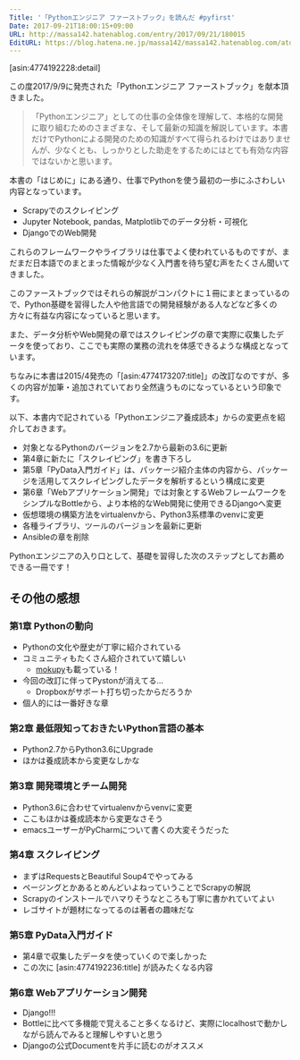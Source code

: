 ```yaml
---
Title: '「Pythonエンジニア ファーストブック」を読んだ #pyfirst'
Date: 2017-09-21T18:00:15+09:00
URL: http://massa142.hatenablog.com/entry/2017/09/21/180015
EditURL: https://blog.hatena.ne.jp/massa142/massa142.hatenablog.com/atom/entry/8599973812299965536
---
```


[asin:4774192228:detail]

この度2017/9/9に発売された「Pythonエンジニア ファーストブック」を献本頂きました。

> 「Pythonエンジニア」としての仕事の全体像を理解して、本格的な開発に取り組むためのさまざまな、そして最新の知識を解説しています。本書だけでPythonによる開発のための知識がすべて得られるわけではありませんが、少なくとも、しっかりとした助走をするためにはとても有効な内容ではないかと思います。

本書の「はじめに」にある通り、仕事でPythonを使う最初の一歩にふさわしい内容となっています。

+ Scrapyでのスクレイピング
+ Jupyter Notebook, pandas, Matplotlibでのデータ分析・可視化
+ DjangoでのWeb開発

これらのフレームワークやライブラリは仕事でよく使われているものですが、まだまだ日本語でのまとまった情報が少なく入門書を待ち望む声をたくさん聞いてきました。

このファーストブックではそれらの解説がコンパクトに１冊にまとまっているので、Python基礎を習得した人や他言語での開発経験がある人などなど多くの方々に有益な内容になっていると思います。

また、データ分析やWeb開発の章ではスクレイピングの章で実際に収集したデータを使っており、ここでも実際の業務の流れを体感できるような構成となっています。

ちなみに本書は2015/4発売の「[asin:4774173207:title]」の改訂なのですが、多くの内容が加筆・追加されていており全然違うものになっているという印象です。

以下、本書内で記されている「Pythonエンジニア養成読本」からの変更点を紹介しておきます。

+ 対象となるPythonのバージョンを2.7から最新の3.6に更新
+ 第4章に新たに「スクレイピング」を書き下ろし
+ 第5章「PyData入門ガイド」は、パッケージ紹介主体の内容から、パッケージを活用してスクレイピングしたデータを解析するという構成に変更
+ 第6章「Webアプリケーション開発」では対象とするWebフレームワークをシンプルなBottleから、より本格的なWeb開発に使用できるDjangoへ変更
+ 仮想環境の構築方法をvirtualenvから、Python3系標準のvenvに変更
+ 各種ライブラリ、ツールのバージョンを最新に更新
+ Ansibleの章を削除

Pythonエンジニアの入り口として、基礎を習得した次のステップとしてお薦めできる一冊です！

## その他の感想

### 第1章 Pythonの動向
+ Pythonの文化や歴史が丁寧に紹介されている
+ コミュニティもたくさん紹介されていて嬉しい
	+ [mokupy](http://mokupy.connpass.com/)も載っている！
+ 今回の改訂に伴ってPystonが消えてる...
	+ Dropboxがサポート打ち切ったからだろうか
+ 個人的には一番好きな章

### 第2章 最低限知っておきたいPython言語の基本
+ Python2.7からPython3.6にUpgrade
+ ほかは養成読本から変更なしかな

### 第3章 開発環境とチーム開発
+ Python3.6に合わせてvirtualenvからvenvに変更
+ ここもほかは養成読本から変更なさそう
+ emacsユーザーがPyCharmについて書くの大変そうだった

### 第4章 スクレイピング
+ まずはRequestsとBeautiful Soup4でやってみる
+ ページングとかあるとめんどいよねっていうことでScrapyの解説
+ Scrapyのインストールでハマりそうなところも丁寧に書かれていてよい
+ レゴサイトが題材になってるのは著者の趣味だな

### 第5章 PyData入門ガイド
+ 第4章で収集したデータを使っていくので楽しかった
+ この次に [asin:4774192236:title] が読みたくなる内容

### 第6章 Webアプリケーション開発
+ Django!!!
+ Bottleに比べて多機能で覚えること多くなるけど、実際にlocalhostで動かしながら読んでみると理解しやすいと思う
+ Djangoの公式Documentを片手に読むのがオススメ

